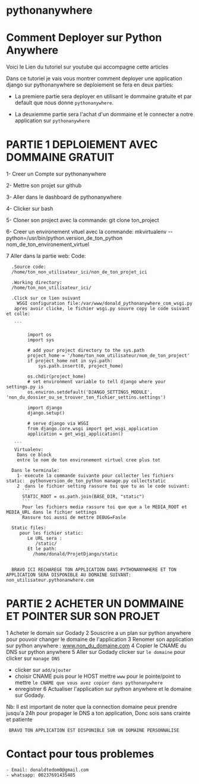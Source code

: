 # pythonanywhere

# Comment Deployer sur Python Anywhere

Voici le Lien du tutoriel sur youtube qui accompagne cette articles

Dans ce tutoriel je vais vous montrer comment deployer une application django sur pythonanywhere se deploiement se fera en deux parties:

 - La premiere partie sera deployer en utilisant le dommaine gratuite et par default que nous donne `pythonanywhere`.
 
 - La deuxiemme partie sera l'achat d'un dommaine et le connecter a notre application sur `pythonanywhere`
 
# PARTIE 1 DEPLOIEMENT AVEC DOMMAINE GRATUIT
  
  1- Creer un Compte sur pythonanywhere
  
  2- Mettre son projet sur github
  
  3- Aller dans le dashboard de pythonanywhere
  
  4- Clicker sur bash
  
  5- Cloner son project avec la commande: git clone ton_project
  
  6- Creer un environement vituel avec la commande: mkvirtualenv --python=/usr/bin/python.version_de_ton_python nom_de_ton_environement_virtuel
  
  7 Aller dans la partie web:
    Code:

      .Source code:
      /home/ton_non_utilisateur_ici/non_de_ton_projet_ici

      .Working directory:
      /home/ton_non_utilisateur_ici/

      .Click sur ce lien suivant
        WSGI configuration file:/var/www/donald_pythonanywhere_com_wsgi.py
       apres avoir clicke, le fichier wsgi.py souvre copy le code suivant et colle:
       
       ```
       
            import os
            import sys

            # add your project directory to the sys.path
            project_home = '/home/ton_nom_utilisateur/nom_de_ton_project'
            if project_home not in sys.path:
                sys.path.insert(0, project_home)

            os.chdir(project_home)
            # set environment variable to tell django where your settings.py is
            os.environ.setdefault('DJANGO_SETTINGS_MODULE', 'non_du_dossier_ou_se_trouver_ton_fichier_settins.settings')

            import django
            django.setup()

            # serve django via WSGI
            from django.core.wsgi import get_wsgi_application
            application = get_wsgi_application()
       
       ```
       Virtualenv:
        Dans ce block 
        entre le nom de ton environement virtuel cree plus tot
        
      Dans le terminale:
        1- execute la commande suivante pour collecter les fichiers static:  pythonversion_de_ton_python manage.py collectstatic
        2  dans le fichier setting rassure toi que tu as le code suivant:
          ```
          STATIC_ROOT = os.path.join(BASE_DIR, "static")
          ```
          Pour les fichiers media rassure toi que que a le MEDIA_ROOT et MEDIA_URL dans le fichier settings
          Rassure toi aussi de mettre DEBUG=Fasle
        
      Static files: 
         pour les fichier static: 
            Le URL sera	:
               /static/	
            Et le path:   
              /home/donald/ProjetDjango/static  
              
      
      BRAVO ICI RECHAREGE TON APPLICATION DANS PYTHONANYWHERE ET TON APPLICATION SERA DISPONIBLE AU DOMAINE SUIVANT: non_utilisateur.pythonanwhere.com

 

# PARTIE 2 ACHETER UN DOMMAINE ET POINTER SUR SON PROJET

 1 Acheter le domain sur Godady
 2 Souscrire a un plan sur python anywhere pour pouvoir changer le domaine de l'application
 3 Renomer son application sur python anywhere : www.non_du_domaine.com
 4 Copier le CNAME du DNS sur python anywhere
 5 Aller sur Godady clicker sur `le domaine` pour clicker sur `manage DNS`
   - clicker sur `add/ajouter`
   - choisir CNAME puis pour le HOST mettre `www` pour le pointe/point to mettre `le CNAME que vous avez copier dans pythonanywhere` 
   - enregistrer
 6 Actualiser l'application sur python anywhere et le domaine sur Godady.
 
 Nb: Il est important de noter que la connection domaine peux prendre jusqu'a 24h pour propager le DNS a ton application, Donc sois sans crainte et patiente
 
 
     BRAVO TON APPLICATION EST DISPONIBLE SUR UN DOMAINE PERSONNALISE
     
  # Contact pour tous problemes   
  
    - Email: donaldtedom0@gmail.com
    - whatsapp: 00237691435485
  
    
 
 
    
